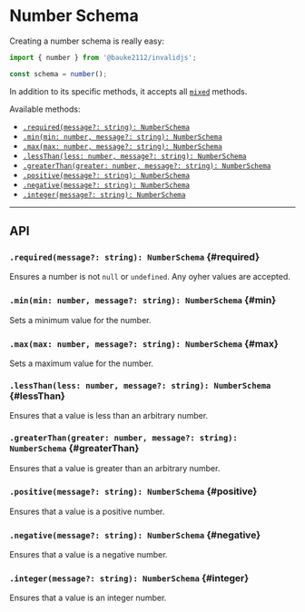 # Number Schema

Creating a number schema is really easy:

```ts
import { number } from '@bauke2112/invalidjs';

const schema = number();
```

In addition to its specific methods, it accepts all [`mixed`](https://github.com/kimon0202/invalid/blob/master/.github/docs/Mixed.md) methods.

Available methods:

  - [`.required(message?: string): NumberSchema`](#required)
  - [`.min(min: number, message?: string): NumberSchema`](#min)
  - [`.max(max: number, message?: string): NumberSchema`](#max)
  - [`.lessThan(less: number, message?: string): NumberSchema`](#lessThan)
  - [`.greaterThan(greater: number, message?: string): NumberSchema`](#greaterThan)
  - [`.positive(message?: string): NumberSchema`](#positive)
  - [`.negative(message?: string): NumberSchema`](#negative)
  - [`.integer(message?: string): NumberSchema`](#integer)

---
## API

### `.required(message?: string): NumberSchema` {#required}

  Ensures a number is not `null` or `undefined`. Any oyher values are accepted.

### `.min(min: number, message?: string): NumberSchema` {#min}

  Sets a minimum value for the number.

### `.max(max: number, message?: string): NumberSchema` {#max}

  Sets a maximum value for the number.

### `.lessThan(less: number, message?: string): NumberSchema` {#lessThan}

  Ensures that a value is less than an arbitrary number.

### `.greaterThan(greater: number, message?: string): NumberSchema` {#greaterThan}

  Ensures that a value is greater than an arbitrary number.

### `.positive(message?: string): NumberSchema` {#positive}

  Ensures that a value is a positive number.

### `.negative(message?: string): NumberSchema` {#negative}

  Ensures that a value is a negative number.

### `.integer(message?: string): NumberSchema` {#integer}

  Ensures that a value is an integer number.
